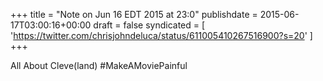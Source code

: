 +++
title = "Note on Jun 16 EDT 2015 at 23:0"
publishdate = 2015-06-17T03:00:16+00:00
draft = false
syndicated = [ 'https://twitter.com/chrisjohndeluca/status/611005410267516900?s=20' ]
+++

All About Cleve(land) #MakeAMoviePainful

